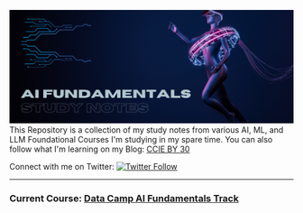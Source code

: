 ![grab-landing-page](https://github.com/ccieby30/AI/blob/main/AI%20Fundamentals.png)
This Repository is a collection of my study notes from various AI, ML, and LLM Foundational Courses I'm studying in my spare time. You can also follow what I'm learning on my Blog: [CCIE BY 30](https://www.ccieby30.com)

Connect with me on Twitter: [![Twitter Follow](https://img.shields.io/twitter/follow/ccieby30?style=social)](https://twitter.com/ccieby30)

-------
### Current Course: [Data Camp AI Fundamentals Track](https://app.datacamp.com/learn/skill-tracks/ai-fundamentals)

  

